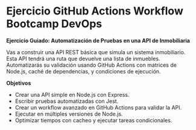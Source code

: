 # Ejercicio GitHub Actions Workflow Bootcamp DevOps

**Ejercicio Guiado: Automatización de Pruebas en una API de Inmobiliaria**

Vas a construir una API REST básica que simula un
sistema inmobiliario. Esta API tendrá una ruta que
devuelve una lista de inmuebles. Automatizarás su
validación usando GitHub Actions con matrices de
Node.js, caché de dependencias, y condiciones de
ejecución.

**Objetivos**
- Crear una API simple en Node.js con Express.
- Escribir pruebas automatizadas con Jest.
- Crear un workflow avanzado en GitHub Actions para validar la API.
- Ejecutar en múltiples versiones de Node.js.
- Optimizar tiempos con cacheo y ejecutar tareas condicionales.